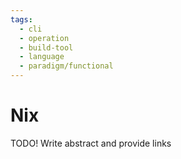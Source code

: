 ```yaml
---
tags:
  - cli
  - operation
  - build-tool
  - language
  - paradigm/functional
---
```

# Nix

TODO! Write abstract and provide links